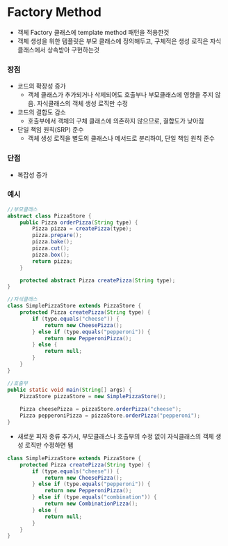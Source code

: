 # Factory Method
* 객체 Factory 클래스에 template method 패턴을 적용한것
* 객체 생성을 위한 템플릿은 부모 클래스에 정의해두고, 구체적은 생성 로직은 자식 클래스에서 상속받아 구현하는것

### 장점
* 코드의 확장성 증가
  * 객체 클래스가 추가되거나 삭제되어도 호출부나 부모클래스에 영향을 주지 않음. 자식클래스의 객체 생성 로직만 수정
* 코드의 결합도 감소 
  * 호출부에서 객체의 구체 클래스에 의존하지 않으므로, 결합도가 낮아짐
* 단일 책임 원칙(SRP) 준수 
  * 객체 생성 로직을 별도의 클래스나 메서드로 분리하여, 단일 책임 원칙 준수

### 단점
* 복잡성 증가

### 예시

```java
//부모클래스
abstract class PizzaStore {
    public Pizza orderPizza(String type) {
        Pizza pizza = createPizza(type);
        pizza.prepare();
        pizza.bake();
        pizza.cut();
        pizza.box();
        return pizza;
    }

    protected abstract Pizza createPizza(String type);
}

//자식클래스
class SimplePizzaStore extends PizzaStore {
    protected Pizza createPizza(String type) {
        if (type.equals("cheese")) {
            return new CheesePizza();
        } else if (type.equals("pepperoni")) {
            return new PepperoniPizza();
        } else {
            return null;
        }
    }
}

//호출부
public static void main(String[] args) {
    PizzaStore pizzaStore = new SimplePizzaStore();
    
    Pizza cheesePizza = pizzaStore.orderPizza("cheese");
    Pizza pepperoniPizza = pizzaStore.orderPizza("pepperoni");
}
```

* 새로운 피자 종류 추가시, 부모클래스나 호출부의 수정 없이 자식클래스의 객체 생성 로직만 수정하면 됌

```java
class SimplePizzaStore extends PizzaStore {
    protected Pizza createPizza(String type) {
        if (type.equals("cheese")) {
            return new CheesePizza();
        } else if (type.equals("pepperoni")) {
            return new PepperoniPizza();
        } else if (type.equals("combination")) {
            return new CombinationPizza();
        } else {
            return null;
        }
    }
}
```
